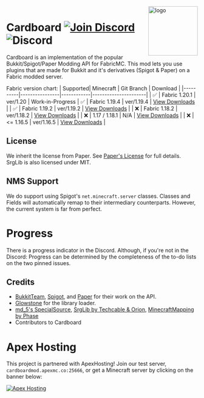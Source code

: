 
<img align="right" alt="logo" width="130" src="https://cardboardpowered.org/assets/cardboard-box.png">

# Cardboard [![Join Discord](https://img.shields.io/badge/Discord-Join-7289DA?logo=discord&style=flat-square)](https://discord.gg/tddTWXZtaP) <img alt="Discord" src="https://img.shields.io/badge/Fabric%20-0.11.2%2B-%23dacfa4">

Cardboard is an implementation of the popular Bukkit/Spigot/Paper Modding API for FabricMC. This mod lets you use plugins that are made for Bukkit and it's derivatives (Spigot & Paper) on a Fabric modded server.

Fabric version chart:
| Supported| Minecraft      | Git Branch | Download     |
|----------|----------------|------------|----------------------|
| &#x2705; | Fabric 1.20.1  | ver/1.20   | Work-in-Progress
| &#x2705; | Fabric 1.19.4  | ver/1.19.4 | [View Downloads](https://cardboardpowered.org/download/)     |
| &#x2705; | Fabric 1.19.2  | ver/1.19.2 | [View Downloads](https://cardboardpowered.org/download/)     |
| &#x274C; | Fabric 1.18.2  | ver/1.18.2 | [View Downloads](https://cardboardpowered.org/download/)     |
| &#x274C; | 1.17 / 1.18.1  | N/A        | [View Downloads](https://cardboardpowered.org/download/)     |
| &#x274C; | <= 1.16.5      | ver/1.16.5 | [View Downloads](https://cardboardpowered.org/download#1.16) |

## License
We inherit the license from Paper. See [Paper's License](https://github.com/PaperMC/Paper/blob/master/LICENSE.md) for full details.
SrgLib is also licensed under MIT.

## NMS Support
We do support using Spigot's ``net.minecraft.server`` classes. 
Classes and Fields will automatically remap to their intermediary counterparts.
However, the current system is far from perfect.

# Progress
There is a progress indicator in the Discord. Although, if you're not in the Discord:
Progress can be determined by the completeness of the to-do lists on the two pinned issues.

## Credits
* [BukkitTeam](https://bukkit.org/), [Spigot](https://spigotmc.org/), and [Paper](https://papermc.io/) for their work on the API.
* [Glowstone](https://glowstone.net) for the library loader.
* [md_5's SpecialSource](https://github.com/md-5/SpecialSource), [SrgLib by Techcable & Orion](https://github.com/OrionMinecraft/SrgLib), [MinecraftMapping by Phase](https://github.com/phase/MinecraftMapping/)
* Contributors to Cardboard

# Apex Hosting 
This project is partnered with ApexHosting! Join our test server, `cardboardmod.apexmc.co:25666`, or get a Minecraft server by clicking on the banner below:

[![Apex Hosting](https://cdn.apexminecrafthosting.com/img/theme/apex-hosting-mobile.png)](https://billing.apexminecrafthosting.com/aff.php?aff=3548)
